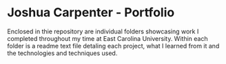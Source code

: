# Joshua Carpenter - Portfolio
Enclosed in thie repository are individual folders showcasing work I completed throughout my time at East Carolina University. Within each folder is a readme text file detaling each project, what I learned from it and the technologies and techniques used. 
